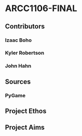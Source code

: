 # ARCC1106-FINAL

## Contributors
  ### Izaac Boho
  ### Kyler Robertson
  ### John Hahn
## Sources
  ### PyGame
## Project Ethos

## Project Aims

